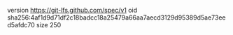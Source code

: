version https://git-lfs.github.com/spec/v1
oid sha256:4af1d9d71df2c18badcc18a25479a66aa7aecd3129d95389d5ae73eed5afdc70
size 250
